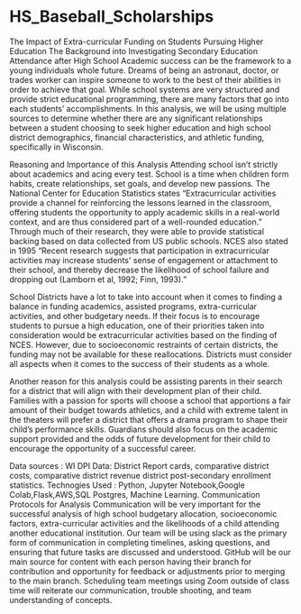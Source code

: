 # HS_Baseball_Scholarships
The Impact of Extra-curricular Funding on Students Pursuing Higher Education
The Background into Investigating Secondary Education Attendance after High School
Academic success can be the framework to a young individuals whole future. Dreams of being an astronaut, doctor, or trades worker can inspire someone to work to the best of their abilities in order to achieve that goal. While school systems are very structured and provide strict educational programming, there are many factors that go into each students’ accomplishments. In this analysis, we will be using multiple sources to determine whether there are any significant relationships between a student choosing to seek higher education and high school district demographics, financial characteristics, and athletic funding, specifically in Wisconsin.

Reasoning and Importance of this Analysis
Attending school isn’t strictly about academics and acing every test. School is a time when children form habits, create relationships, set goals, and develop new passions. The National Center for Education Statistics states “Extracurricular activities provide a channel for reinforcing the lessons learned in the classroom, offering students the opportunity to apply academic skills in a real-world context, and are thus considered part of a well-rounded education.” Through much of their research, they were able to provide statistical backing based on data collected from US public schools. NCES also stated in 1995 “Recent research suggests that participation in extracurricular activities may increase students' sense of engagement or attachment to their school, and thereby decrease the likelihood of school failure and dropping out (Lamborn et al, 1992; Finn, 1993).”

School Districts have a lot to take into account when it comes to finding a balance in funding academics, assisted programs, extra-curricular activities, and other budgetary needs. If their focus is to encourage students to pursue a high education, one of their priorities taken into consideration would be extracurricular activities based on the finding of NCES. However, due to socioeconomic restraints of certain districts, the funding may not be available for these reallocations. Districts must consider all aspects when it comes to the success of their students as a whole.

Another reason for this analysis could be assisting parents in their search for a district that will align with their development plan of their child. Families with a passion for sports will choose a school that apportions a fair amount of their budget towards athletics, and a child with extreme talent in the theaters will prefer a district that offers a drama program to shape their child’s performance skills. Guardians should also focus on the academic support provided and the odds of future development for their child to encourage the opportunity of a successful career.

Data sources : WI DPI Data: District Report cards, comparative district costs, comparative district revenue district post-secondary enrollment statistics.
Technogies Used : Python, Jupyter Notebook,Google Colab,Flask,AWS,SQL Postgres, Machine Learning.
Communication Protocols for Analysis
Communication will be very important for the successful analysis of high school budgetary allocation, socioeconomic factors, extra-curricular activities and the likelihoods of a child attending another educational institution. Our team will be using slack as the primary form of communication in completing timelines, asking questions, and ensuring that future tasks are discussed and understood. GitHub will be our main source for content with each person having their branch for contribution and opportunity for feedback or adjustments prior to merging to the main branch. Scheduling team meetings using Zoom outside of class time will reiterate our communication, trouble shooting, and team understanding of concepts.
